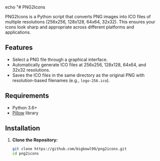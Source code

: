 echo "# PNG2Icons

PNG2Icons is a Python script that converts PNG images into ICO files of multiple resolutions (256x256, 128x128, 64x64, 32x32). This ensures your icons look sharp and appropriate across different platforms and applications.

## Features

- Select a PNG file through a graphical interface.
- Automatically generate ICO files at 256x256, 128x128, 64x64, and 32x32 resolutions.
- Saves the ICO files in the same directory as the original PNG with resolution-based filenames (e.g., `logo-256.ico`).

## Requirements

- Python 3.6+
- [Pillow](https://python-pillow.org/) library

## Installation

1. **Clone the Repository:**

   ```bash
   git clone https://github.com/bigbowl99/png2icons.git
   cd png2icons
